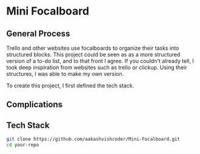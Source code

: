 # Mini Focalboard

## General Process

Trello and other websites use focalboards to organize their tasks into structured blocks. This project could be seen as as a more structured version of a to-do list, and to that front I agree. If you couldn't already tell, I took deep inspiration from websites such as trello or clickup. Using their structures, I was able to make my own version.

To create this project, I first defined the tech stack. 

## Complications

## Tech Stack

```bash
git clone https://github.com/aakashvishcoder/Mini-Focalboard.git
cd your-repo
